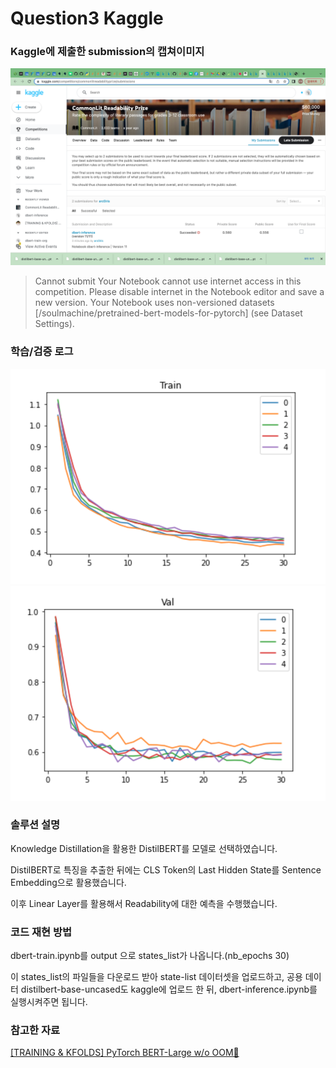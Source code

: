 # Question3 Kaggle

### Kaggle에 제출한 submission의 캡쳐이미지

![submission](resource/submission_1.png)

> Cannot submit
Your Notebook cannot use internet access in this competition. Please disable internet in the Notebook editor and save a new version.
Your Notebook uses non-versioned datasets [/soulmachine/pretrained-bert-models-for-pytorch] (see Dataset Settings).

### 학습/검증 로그

![train_loss](resource/train_1.png)
![val_loss](resource/val_1.png)

### 솔루션 설명

Knowledge Distillation을 활용한 DistilBERT를 모델로 선택하였습니다.

DistilBERT로 특징을 추출한 뒤에는 CLS Token의 Last Hidden State를 Sentence Embedding으로 활용했습니다.

이후 Linear Layer를 활용해서 Readability에 대한 예측을 수행했습니다.

### 코드 재현 방법

dbert-train.ipynb를  output 으로 states_list가 나옵니다.(nb_epochs 30)

이 states_list의 파일들을 다운로드 받아 state-list 데이터셋을 업로드하고, 공용 데이터 distilbert-base-uncased도 kaggle에 업로드 한 뒤, dbert-inference.ipynb를 실행시켜주면 됩니다.

### 참고한 자료

[[TRAINING & KFOLDS] PyTorch BERT-Large w/o OOM🎯](https://www.kaggle.com/code/heyytanay/training-kfolds-pytorch-bert-large-w-o-oom)
